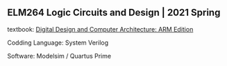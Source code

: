 ## ELM264 Logic Circuits and Design | 2021 Spring

textbook: [Digital Design and Computer Architecture: ARM Edition](https://www.amazon.com.tr/Digital-Design-Computer-Architecture-ARM/dp/0128000562)

Codding Language: System Verilog

Software: Modelsim / Quartus Prime 
